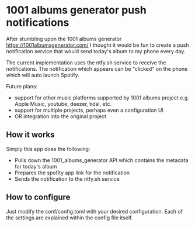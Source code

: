 # 1001 albums generator push notifications
After stumbling upon the 1001 albums generator https://1001albumsgenerator.com/
I thought it would be fun to create a push notification service that would send 
today's album to my phone every day.

The current implementation uses the ntfy.sh service to receive the notifications.
The notification which appears can be "clicked" on the phone which will auto launch Spotify.

Future plans:
- support for other music platforms supported by 1001 albums project e.g. Apple Music, youtube, deezer, tidal, etc.
- support for multiple projects, perhaps even a configuration UI
- OR integration into the original project

## How it works
Simply this app does the following:
- Pulls down the 1001_albums_generator API which contains the metadata for today's album
- Prepares the spofity app link for the notification
- Sends the notification to the ntfy.sh service

## How to configure
Just modify the conf/config.toml with your desired configuration.
Each of the settings are explained within the config file itself.
